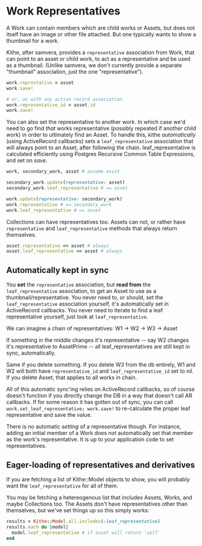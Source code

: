 # Work Representatives

A Work can contain members which are child works or Assets, but does not itself have an image or other file attached. But one typically wants to show a thumbnail for a work.

Kithe, after samvera, provides a `representative` association from Work, that can point to an asset or child work, to act as a representative and be used as a thumbnail. (Unlike samvera, we don't currently provide a separate "thumbnail" association, just the one "representative").

```ruby
work.reprentative = asset
work.save!

# or, as with any active record association
work.representative_id = asset.id
work.save!
```

You can also set the representative to another work. In which case we'd need to go find _that_ works representative (possibly repeated if another child work) in order to ultimately find an Asset. To handle this, kithe *automatically* (using ActiveRecord callbacks) sets a `leaf_representative` association that will always point to an Asset, after following the chain. leaf_representative is calculated efficiently using Postgres Recursive Common Table Expressions, and set on *save*.

```ruby
work, secondary_work, asset # assume exist

secondary_work.update(representative: asset)
secondary_work.leaf_representative # == asset

work.update(representative: secondary_work)
work.representative # == secondary_work
work.leaf_representative # == asset
```

Collections can have representatives too. Assets can not, or rather have `representative` and `leaf_representative` methods that always return themselves.

```ruby
asset.representative == asset # always
asset.leaf_representative == asset # always
```

## Automatically kept in sync

You **set** the `representative` association, but **read from** the `leaf_representative` association, to get an Asset to use as a thumbnail/representative. You never need to, or should, set the `leaf_representative` association yourself, it's automatically set in ActiveRecord callbacks. You never need to iterate to find a leaf representative yourself, just look at `leaf_representative`.

We can imagine a chain of representatives: W1 -> W2 -> W3 -> Asset

If something in the middle changes it's representative -- say W2 changes it's representative to AssetPrime -- all leaf_representatives are still kept in sync, automatically.

Same if you delete something. If you delete W3 from the db entirely, W1 and W2 will both have `representative_id` and `leaf_representative_id` set to nil. If you delete Asset, that applies to all works in chain.

All of this automatic sync'ing relies on ActiveRecord callbacks, so of course doesn't function if you directly change the DB in a way that doesn't call AR callbacks. If for some reason it has gotten out of sync, you can call `work.set_leaf_representative; work.save!` to re-calculate the proper leaf representative and save the value.

There is no automatic _setting_ of a representative though. For instance, adding an initial member of a Work does _not_ automatically set that member as the work's representative. It is up to your application code to set representatives.

<a name="eagerLoading"></a>
## Eager-loading of representatives and derivatives

If you are fetching a list of Kithe::Model objects to show, you will probably want the `leaf_representative` for all of them.

You may be fetching a hetereogenous list that includes Assets, Works, and maybe Collections too. The Assets don't have representatives other than themselves, but we've set things up
so this simply works:


```ruby
results = Kithe::Model.all.includes(:leaf_representative)
results.each do |model|
  model.leaf_representative # if asset will return `self`
end
```


